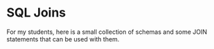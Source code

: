 # SQL Joins

For my students, here is a small collection of schemas and some JOIN statements that can be used with them.